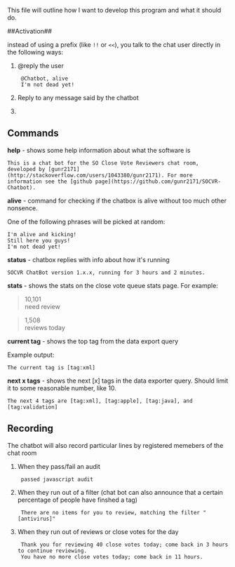 This file will outline how I want to develop this program and what it should do.

##Activation##

instead of using a prefix (like `!!` or `<<`), you talk to the chat user directly in the following ways:

1. @reply the user

        @Chatbot, alive
        I'm not dead yet!
2. Reply to any message said by the chatbot
3. 

## Commands ##

**help** - shows some help information about what the software is

    This is a chat bot for the SO Close Vote Reviewers chat room, developed by [gunr2171](http://stackoverflow.com/users/1043380/gunr2171). For more information see the [github page](https://github.com/gunr2171/SOCVR-Chatbot).

**alive** - command for checking if the chatbox is alive without too much other nonsence.

One of the following phrases will be picked at random:

    I'm alive and kicking!
    Still here you guys!
    I'm not dead yet!

**status** - chatbox replies with info about how it's running

    SOCVR ChatBot version 1.x.x, running for 3 hours and 2 minutes.

**stats** - shows the stats on the close vote queue stats page. For example:

>10,101  
>need review

>1,508  
>reviews today

**current tag** - shows the top tag from the data export query

Example output:

    The current tag is [tag:xml]

**next x tags** - shows the next [x] tags in the data exporter query. Should limit it to some reasonable number, like 10.

    The next 4 tags are [tag:xml], [tag:apple], [tag:java], and [tag:validation]

## Recording ##

The chatbot will also record particular lines by registered memebers of the chat room

1. When they pass/fail an audit

        passed javascript audit
2. When they run out of a filter (chat bot can also announce that a certain percentage of people have finshed a tag)

        There are no items for you to review, matching the filter "[antivirus]"
        
3. When they run out of reviews or close votes for the day

        Thank you for reviewing 40 close votes today; come back in 3 hours to continue reviewing.
        You have no more close votes today; come back in 11 hours.
